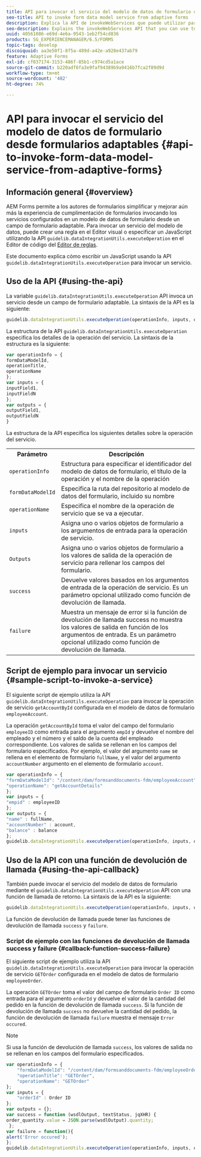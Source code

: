 ```yaml
---
title: API para invocar el servicio del modelo de datos de formulario desde formularios adaptables
seo-title: API to invoke form data model service from adaptive forms
description: Explica la API de invokeWebServices que puede utilizar para invocar servicios web escritos en WSDL desde un campo de formulario adaptable.
seo-description: Explains the invokeWebServices API that you can use to invoke web services written in WSDL from within an adaptive form field.
uuid: 40561086-e69d-4e6a-9543-1eb2f54cd836
products: SG_EXPERIENCEMANAGER/6.5/FORMS
topic-tags: develop
discoiquuid: aa3e50f1-8f5a-489d-a42e-a928e437ab79
feature: Adaptive Forms
exl-id: cf037174-3153-486f-85b1-c974cd5a1ace
source-git-commit: b220adf6fa3e9faf94389b9a9416b7fca2f89d9d
workflow-type: tm+mt
source-wordcount: '482'
ht-degree: 74%

---
```


# API para invocar el servicio del modelo de datos de formulario desde formularios adaptables {#api-to-invoke-form-data-model-service-from-adaptive-forms}

## Información general {#overview}

AEM Forms permite a los autores de formularios simplificar y mejorar aún más la experiencia de cumplimentación de formularios invocando los servicios configurados en un modelo de datos de formulario desde un campo de formulario adaptable. Para invocar un servicio del modelo de datos, puede crear una regla en el Editor visual o especificar un JavaScript utilizando la API `guidelib.dataIntegrationUtils.executeOperation` en el Editor de código del [Editor de reglas](/help/forms/using/rule-editor.md).

Este documento explica cómo escribir un JavaScript usando la API `guidelib.dataIntegrationUtils.executeOperation` para invocar un servicio.

## Uso de la API {#using-the-api}

La variable `guidelib.dataIntegrationUtils.executeOperation` API invoca un servicio desde un campo de formulario adaptable. La sintaxis de la API es la siguiente:

```javascript
guidelib.dataIntegrationUtils.executeOperation(operationInfo, inputs, outputs)
```

La estructura de la API `guidelib.dataIntegrationUtils.executeOperation` especifica los detalles de la operación del servicio. La sintaxis de la estructura es la siguiente:

```javascript
var operationInfo = {
formDataModelId,
operationTitle,
operationName
};
var inputs = {
inputField1,
inputFieldN
};
var outputs = {
outputField1,
outputFieldN
}
```

La estructura de la API especifica los siguientes detalles sobre la operación del servicio.

<table>
 <tbody>
  <tr>
   <th>Parámetro</th>
   <th>Descripción</th>
  </tr>
  <tr>
   <td><code>operationInfo</code></td>
   <td>Estructura para especificar el identificador del modelo de datos de formulario, el título de la operación y el nombre de la operación</td>
  </tr>
  <tr>
   <td><code>formDataModelId</code></td>
   <td>Especifica la ruta del repositorio al modelo de datos del formulario, incluido su nombre</td>
  </tr>
  <tr>
   <td><code>operationName</code></td>
   <td>Especifica el nombre de la operación de servicio que se va a ejecutar.</td>
  </tr>
  <tr>
   <td><code>inputs</code></td>
   <td>Asigna uno o varios objetos de formulario a los argumentos de entrada para la operación de servicio.</td>
  </tr>
  <tr>
   <td><code>Outputs</code></td>
   <td>Asigna uno o varios objetos de formulario a los valores de salida de la operación de servicio para rellenar los campos del formulario.<br /> </td>
  </tr>
  <tr>
   <td><code>success</code></td>
   <td>Devuelve valores basados en los argumentos de entrada de la operación de servicio. Es un parámetro opcional utilizado como función de devolución de llamada.<br /> </td>
  </tr>
  <tr>
   <td><code>failure</code></td>
   <td>Muestra un mensaje de error si la función de devolución de llamada success no muestra los valores de salida en función de los argumentos de entrada. Es un parámetro opcional utilizado como función de devolución de llamada.<br /> </td>
  </tr>
 </tbody>
</table>

## Script de ejemplo para invocar un servicio {#sample-script-to-invoke-a-service}

El siguiente script de ejemplo utiliza la API `guidelib.dataIntegrationUtils.executeOperation` para invocar la operación de servicio `getAccountById` configurada en el modelo de datos de formulario `employeeAccount`.

La operación `getAccountById` toma el valor del campo del formulario `employeeID` como entrada para el argumento `empId` y devuelve el nombre del empleado y el número y el saldo de la cuenta del empleado correspondiente. Los valores de salida se rellenan en los campos del formulario especificados. Por ejemplo, el valor del argumento `name` se rellena en el elemento de formulario `fullName`, y el valor del argumento `accountNumber` argumento en el elemento de formulario `account`.

```javascript
var operationInfo = {
"formDataModelId": "/content/dam/formsanddocuments-fdm/employeeAccount",
"operationName": "getAccountDetails"
};
var inputs = {
"empid" : employeeID
};
var outputs = {
"name" : fullName,
"accountNumber" : account,
"balance" : balance
};
guidelib.dataIntegrationUtils.executeOperation(operationInfo, inputs, outputs);
```

## Uso de la API con una función de devolución de llamada {#using-the-api-callback}

También puede invocar el servicio del modelo de datos de formulario mediante el `guidelib.dataIntegrationUtils.executeOperation` API con una función de llamada de retorno. La sintaxis de la API es la siguiente:

```javascript
guidelib.dataIntegrationUtils.executeOperation(operationInfo, inputs, outputs, callbackFunction)
```

La función de devolución de llamada puede tener las funciones de devolución de llamada `success` y `failure`.

### Script de ejemplo con las funciones de devolución de llamada success y failure {#callback-function-success-failure}

El siguiente script de ejemplo utiliza la API `guidelib.dataIntegrationUtils.executeOperation` para invocar la operación de servicio `GETOrder` configurada en el modelo de datos de formulario `employeeOrder`.

La operación `GETOrder` toma el valor del campo de formulario `Order ID` como entrada para el argumento `orderId` y devuelve el valor de la cantidad del pedido en la función de devolución de llamada `success`. Si la función de devolución de llamada `success` no devuelve la cantidad del pedido, la función de devolución de llamada `failure` muestra el mensaje `Error occured`.

>[!NOTE]
>
> Si usa la función de devolución de llamada `success`, los valores de salida no se rellenan en los campos del formulario especificados.

```javascript
var operationInfo = {
    "formDataModelId": "/content/dam/formsanddocuments-fdm/employeeOrder",
    "operationTitle": "GETOrder",
    "operationName": "GETOrder"
};
var inputs = {
    "orderId" : Order ID
};
var outputs = {};
var success = function (wsdlOutput, textStatus, jqXHR) {
order_quantity.value = JSON.parse(wsdlOutput).quantity;
 };
var failure = function(){
alert('Error occured');
};
guidelib.dataIntegrationUtils.executeOperation(operationInfo, inputs, outputs, success, failure);
```

